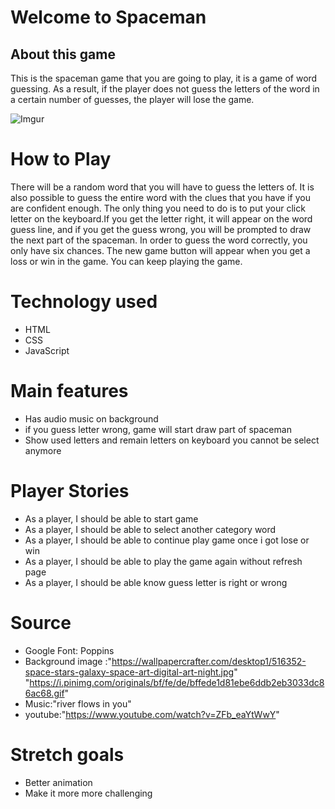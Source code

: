#  Welcome to Spaceman
## About this game

This is the spaceman game that you are going to play, it is a game of word guessing. As a result, if the player does not guess the letters of the word in a certain number of guesses, the player will lose the game.

![Imgur](https://i.imgur.com/Fpf2p9I.jpg[/img]")


# How to Play

There will be a random word that you will have to guess the letters of. It is also possible to guess the entire word with the clues that you have if you are confident enough. The only thing you need to do is to put your click letter on the keyboard.If you get the letter right, it will appear on the word guess line, and if you get the guess wrong, you will be prompted to draw the next part of the spaceman. In order to guess the word correctly, you only have six chances. The new game button will appear when you get a loss or win in the game. You can keep playing the game.

# Technology used
* HTML
* CSS
* JavaScript

# Main features
* Has audio music on background 
* if you guess letter wrong, game will start draw part of spaceman
* Show used letters and remain letters on keyboard you cannot be select anymore

# Player Stories
* As a player, I should be able to start game
* As a player, I should be able to select another category  word
* As a player, I should be able to continue play game once i got lose or win
* As a player, I should be able to play the game again without refresh page
* As a player, I should be able know guess letter is right or wrong 

# Source 
* Google Font: Poppins
* Background image :"https://wallpapercrafter.com/desktop1/516352-space-stars-galaxy-space-art-digital-art-night.jpg"
"https://i.pinimg.com/originals/bf/fe/de/bffede1d81ebe6ddb2eb3033dc86ac68.gif"
* Music:"river flows in you"
* youtube:"https://www.youtube.com/watch?v=ZFb_eaYtWwY"

# Stretch goals
* Better animation
* Make it more more challenging






